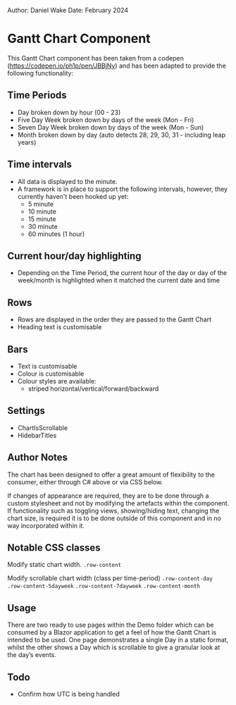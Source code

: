 Author: Daniel Wake
Date: February 2024

Gantt Chart Component
======
This Gantt Chart component has been taken from a codepen (https://codepen.io/ph1p/pen/JBBjNy) and has been adapted to provide the following functionality:

Time Periods
-----
- Day broken down by hour (00 - 23)
- Five Day Week broken down by days of the week (Mon - Fri)
- Seven Day Week broken down by days of the week (Mon - Sun)
- Month broken down by day (auto detects 28, 29, 30, 31 - including leap years)

Time intervals
-----
- All data is displayed to the minute.
- A framework is in place to support the following intervals, however, they currently haven't been hooked up yet:
	- 5 minute
	- 10 minute
	- 15 minute
	- 30 minute
	- 60 minutes (1 hour)

Current hour/day highlighting
-----
- Depending on the Time Period, the current hour of the day or day of the week/month is highlighted when it matched the current date and time

Rows
-----
- Rows are displayed in the order they are passed to the Gantt Chart
- Heading text is customisable

Bars
-----
- Text is customisable
- Colour is customisable
- Colour styles are available:
	- striped horizontal/vertical/forward/backward

Settings
-----
- ChartIsScrollable
- HidebarTitles


Author Notes
-----
The chart has been designed to offer a great amount of flexibility to the consumer, either through C# above or via CSS below. 

If changes of appearance are required, they are to be done through a custom stylesheet and not by modifying the artefacts within the component.
If functionality such as toggling views, showing/hiding text, changing the chart size, is required it is to be done outside of this component and in no way incorporated within it.

Notable CSS classes
-----
Modify static chart width.
`.row-content` 

Modify scrollable chart width (class per time-period)
`.row-content-day` 
`.row-content-5dayweek`
`.row-content-7dayweek`
`.row-content-month`

Usage
-----
There are two ready to use pages within the Demo folder which can be consumed by a Blazor application to get a feel of how the Gantt Chart is intended to be used.
One page demonstrates a single Day in a static format, whilst the other shows a Day which is scrollable to give a granular look at the day’s events.


Todo
-----
- Confirm how UTC is being handled



